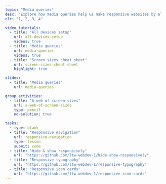 ```yaml
---
topic: "Media queries"
desc: "Explore how media queries help us make responsive websites by allowing layout adjustments."
clr: "1, 2, 3, 4"

video_tutorials:
  - title: "All devices setup"
    url: all-devices-setup
    videos: true
  - title: "Media queries"
    url: media-queries
    videos: true
  - title: "Screen sizes cheat sheet"
    url: screen-sizes-cheat-sheet
    highlight: true

slides:
  - title: "Media queries"
    url: media-queries

group_activities:
  - title: "A web of screen sizes"
    url: a-web-of-screen-sizes
    type: pencil
    no-solution: true

tasks:
  - type: blank
  - title: "Responsive navigation"
    url: responsive-navigation
    type: lesson
    submit: code
  - title: "Hide & show responsively"
    url: "https://github.com/ltw-webdev-1/hide-show-responsively"
  - title: "Responsive typography"
    url: "https://github.com/ltw-webdev-1/responsive-typography"
  - title: "Responsive icon cards"
    url: "https://github.com/ltw-webdev-1/responsive-icon-cards"
---
```


